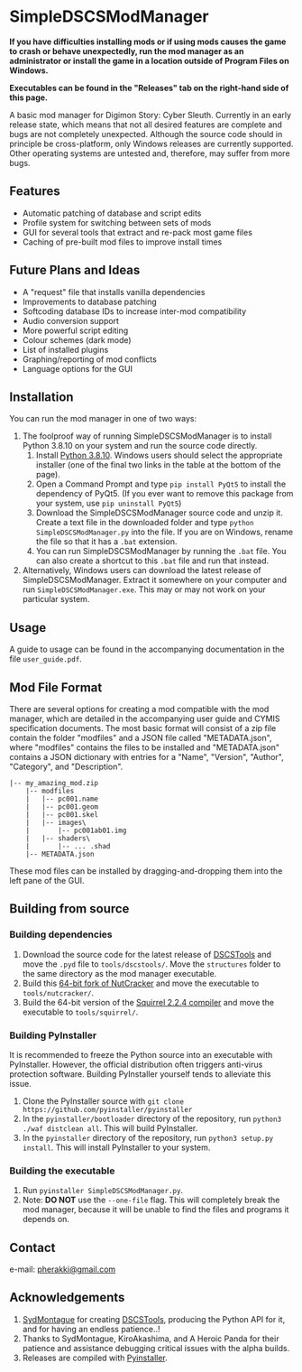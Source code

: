 # SimpleDSCSModManager
**If you have difficulties installing mods or if using mods causes the game to crash or behave unexpectedly, run the mod manager as an administrator or install the game in a location outside of Program Files on Windows.** 

**Executables can be found in the "Releases" tab on the right-hand side of this page.**

A basic mod manager for Digimon Story: Cyber Sleuth.
Currently in an early release state, which means that not all desired features are complete and bugs are not completely unexpected. Although the source code should in principle be cross-platform, only Windows releases are currently supported. Other operating systems are untested and, therefore, may suffer from more bugs.

## Features
- Automatic patching of database and script edits
- Profile system for switching between sets of mods
- GUI for several tools that extract and re-pack most game files
- Caching of pre-built mod files to improve install times

## Future Plans and Ideas
- A "request" file that installs vanilla dependencies
- Improvements to database patching
- Softcoding database IDs to increase inter-mod compatibility
- Audio conversion support
- More powerful script editing
- Colour schemes (dark mode)
- List of installed plugins
- Graphing/reporting of mod conflicts
- Language options for the GUI

## Installation
You can run the mod manager in one of two ways:
1. The foolproof way of running SimpleDSCSModManager is to install Python 3.8.10 on your system and run the source code directly.
   1. Install [Python 3.8.10](https://www.python.org/downloads/release/python-3810/). Windows users should select the appropriate installer (one of the final two links in the table  at the bottom of the page).
   2. Open a Command Prompt and type `pip install PyQt5` to install the dependency of PyQt5. (If you ever want to remove this package from your system, use `pip uninstall PyQt5`)
   3. Download the SimpleDSCSModManager source code and unzip it. Create a text file in the downloaded folder and type `python SimpleDSCSModManager.py` into the file. If you are on Windows, rename the file so that it has a `.bat` extension.
   4. You can run SimpleDSCSModManager by running the `.bat` file. You can also create a shortcut to this `.bat` file and run that instead.
2. Alternatively, Windows users can download the latest release of SimpleDSCSModManager. Extract it somewhere on your computer and run `SimpleDSCSModManager.exe`. This may or may not work on your particular system.

## Usage
A guide to usage can be found in the accompanying documentation in the file `user_guide.pdf`.

## Mod File Format
There are several options for creating a mod compatible with the mod manager, which are detailed in the accompanying user guide and CYMIS specification documents. The most basic format will consist of a zip file contain the folder "modfiles" and a JSON file called "METADATA.json", where "modfiles" contains the files to be installed and "METADATA.json" contains a JSON dictionary with entries for a "Name", "Version", "Author", "Category", and "Description".
```
|-- my_amazing_mod.zip
    |-- modfiles
    |   |-- pc001.name
    |   |-- pc001.geom
    |   |-- pc001.skel
    |   |-- images\
    |       |-- pc001ab01.img
    |   |-- shaders\
    |       |-- ... .shad
    |-- METADATA.json
```
These mod files can be installed by dragging-and-dropping them into the left pane of the GUI.

## Building from source
### Building dependencies
1. Download the source code for the latest release of [DSCSTools](https://github.com/SydMontague/DSCSTools) and move the `.pyd` file to `tools/dscstools/`. Move the `structures` folder to the same directory as the mod manager executable.
2. Build this [64-bit fork of NutCracker](https://github.com/SydMontague/NutCracker) and move the executable to `tools/nutcracker/`.
3. Build the 64-bit version of the [Squirrel 2.2.4 compiler](https://sourceforge.net/projects/squirrel/files/squirrel2/squirrel%202.2.4%20stable/) and move the executable to `tools/squirrel/`.
### Building PyInstaller
It is recommended to freeze the Python source into an executable with PyInstaller. However, the official distribution often triggers anti-virus protection software. Building PyInstaller yourself tends to alleviate this issue.
1. Clone the PyInstaller source with `git clone https://github.com/pyinstaller/pyinstaller`
2. In the `pyinstaller/bootloader` directory of the repository, run `python3 ./waf distclean all`. This will build PyInstaller.
3. In the `pyinstaller` directory of the repository, run `python3 setup.py install`. This will install PyInstaller to your system.
### Building the executable
1. Run `pyinstaller SimpleDSCSModManager.py`.
2. Note: **DO NOT** use the `--one-file` flag. This will completely break the mod manager, because it will be unable to find the files and programs it depends on.

## Contact
e-mail: pherakki@gmail.com

## Acknowledgements
1. [SydMontague](https://github.com/SydMontague) for creating [DSCSTools](https://github.com/SydMontague/DSCSTools), producing the Python API for it, and for having an endless patience..!
2. Thanks to SydMontague, KiroAkashima, and A Heroic Panda for their patience and assistance debugging critical issues with the alpha builds.
3. Releases are compiled with [Pyinstaller](https://www.pyinstaller.org/).
